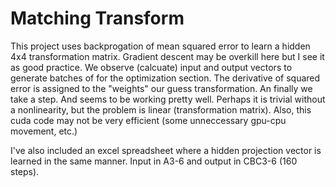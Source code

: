 # Matching Transform
This project uses backprogation of mean squared error to learn a hidden 4x4 transformation matrix. 
Gradient descent may be overkill here but I see it as good practice.
We observe (calcuate) input and output vectors to generate batches of for the optimization section.
The derivative of squared error is assigned to the "weights" our guess transformation.
An finally we take a step.
And seems to be working pretty well.
Perhaps it is trivial without a nonlinearity, but the problem is linear (transformation matrix).
Also, this cuda code may not be very efficient (some unneccessary gpu-cpu movement, etc.)

I've also included an excel spreadsheet where a hidden projection vector is learned in the same manner.
Input in A3-6 and output in CBC3-6 (160 steps).

